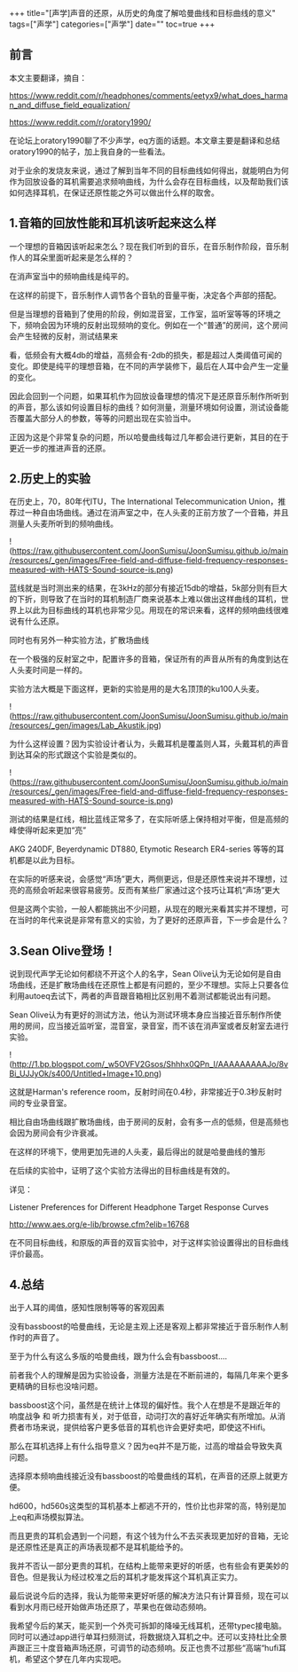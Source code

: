 +++
title="[声学]声音的还原，从历史的角度了解哈曼曲线和目标曲线的意义"
tags=["声学"]
categories=["声学"]
date=""
toc=true
+++

## 前言

本文主要翻译，摘自：

https://www.reddit.com/r/headphones/comments/eetyx9/what_does_harman_and_diffuse_field_equalization/

https://www.reddit.com/r/oratory1990/

在论坛上oratory1990聊了不少声学，eq方面的话题。本文章主要是翻译和总结oratory1990的帖子，加上我自身的一些看法。

对于业余的发烧友来说，通过了解到当年不同的目标曲线如何得出，就能明白为何作为回放设备的耳机需要追求频响曲线，为什么会存在目标曲线，以及帮助我们该如何选择耳机，在保证还原性能之外可以做出什么样的取舍。



## 1.音箱的回放性能和耳机该听起来这么样

一个理想的音箱因该听起来怎么？现在我们听到的音乐，在音乐制作阶段，音乐制作人的耳朵里面听起来是怎么样的？

在消声室当中的频响曲线是纯平的。

在这样的前提下，音乐制作人调节各个音轨的音量平衡，决定各个声部的搭配。

但是当理想的音箱到了使用的阶段，例如混音室，工作室，监听室等等的环境之下，频响会因为环境的反射出现频响的变化。例如在一个“普通”的房间，这个房间会产生轻微的反射，测试结果来

看，低频会有大概4db的增益，高频会有-2db的损失，都是超过人类阈值可闻的变化。即使是纯平的理想音箱，在不同的声学装修下，最后在人耳中会产生一定量的变化。

因此会回到一个问题，如果耳机作为回放设备理想的情况下是还原音乐制作所听到的声音，那么该如何设置目标的曲线？如何测量，测量环境如何设置，测试设备能否覆盖大部分人的参数，等等的问题出现在实验当中。

正因为这是个非常复杂的问题，所以哈曼曲线每过几年都会进行更新，其目的在于更近一步的推进声音的还原。



## 2.历史上的实验

在历史上，70，80年代ITU，The International Telecommunication Union，推荐过一种自由场曲线。通过在消声室之中，在人头麦的正前方放了一个音箱，并且测量人头麦所听到的频响曲线。

!(https://raw.githubusercontent.com/JoonSumisu/JoonSumisu.github.io/main/resources/_gen/images/Free-field-and-diffuse-field-frequency-responses-measured-with-HATS-Sound-source-is.png)

蓝线就是当时测出来的结果，在3kHz的部分有接近15db的增益，5k部分则有巨大的下折，则导致了在当时的耳机制造厂商来说基本上难以做出这样曲线的耳机，世界上以此为目标曲线的耳机也非常少见。用现在的常识来看，这样的频响曲线很难说有什么还原。



同时也有另外一种实验方法，扩散场曲线

在一个极强的反射室之中，配置许多的音箱，保证所有的声音从所有的角度到达在人头麦时间是一样的。

实验方法大概是下面这样，更新的实验是用的是大名顶顶的ku100人头麦。

!(https://raw.githubusercontent.com/JoonSumisu/JoonSumisu.github.io/main/resources/_gen/images/Lab_Akustik.jpg)

为什么这样设置？因为实验设计者认为，头戴耳机是覆盖则人耳，头戴耳机的声音到达耳朵的形式跟这个实验是类似的。

!(https://raw.githubusercontent.com/JoonSumisu/JoonSumisu.github.io/main/resources/_gen/images/Free-field-and-diffuse-field-frequency-responses-measured-with-HATS-Sound-source-is.png)

测试的结果是红线，相比蓝线正常多了，在实际听感上保持相对平衡，但是高频的峰使得听起来更加“亮”

AKG 240DF, Beyerdynamic DT880, Etymotic Research ER4-series 等等的耳机都是以此为目标。

在实际的听感来说，会感觉“声场”更大，两侧更远，但是还原性来说并不理想，过亮的高频会听起来很容易疲劳。反而有某些厂家通过这个技巧让耳机“声场”更大

但是这两个实验，一般人都能挑出不少问题，从现在的眼光来看其实并不理想，可在当时的年代来说是非常有意义的实验，为了更好的还原声音，下一步会是什么？

## 3.Sean Olive登场！

说到现代声学无论如何都绕不开这个人的名字，Sean Olive认为无论如何是自由场曲线，还是扩散场曲线在还原性上都是有问题的，至少不理想。实际上只要各位利用autoeq去试下，两者的声音跟音箱相比区别用不着测试都能说出有问题。

Sean Olive认为有更好的测试方法，他认为测试环境本身应当接近音乐制作所使用的房间，应当接近监听室，混音室，录音室，而不该在消声室或者反射室去进行实验。

!(http://1.bp.blogspot.com/_w5OVFV2Gsos/Shhhx0QPn_I/AAAAAAAAAJo/8vBi_UJJyOk/s400/Untitled+Image+10.png)

这就是Harman's reference room，反射时间在0.4秒，非常接近于0.3秒反射时间的专业录音室。

相比自由场曲线跟扩散场曲线，由于房间的反射，会有多一点的低频，但是高频也会因为房间会有少许衰减。

在这样的环境下，使用更加先进的人头麦，最后得出的就是哈曼曲线的雏形

在后续的实验中，证明了这个实验方法得出的目标曲线是有效的。

详见：

Listener Preferences for Different Headphone Target Response Curves

http://www.aes.org/e-lib/browse.cfm?elib=16768

在不同目标曲线，和原版的声音的双盲实验中，对于这样实验设置得出的目标曲线评价最高。



## 4.总结

出于人耳的阈值，感知性限制等等的客观因素

没有bassboost的哈曼曲线，无论是主观上还是客观上都非常接近于音乐制作人制作时的声音了。

至于为什么有这么多版的哈曼曲线，跟为什么会有bassboost....

前者我个人的理解是因为实验设备，测量方法是在不断前进的，每隔几年来个更多更精确的目标也没啥问题。

bassboost这个问，虽然是在统计上体现的偏好性。我个人在想是不是跟近年的 响度战争 和 听力损害有关，对于低音，动词打次的喜好近年确实有所增加。从消费者市场来说，提供给客户更多低音的耳机也许会更好卖吧，即使这不Hifi。

那么在耳机选择上有什么指导意义？因为eq并不是万能，过高的增益会导致失真问题。

选择原本频响曲线接近没有bassboost的哈曼曲线的耳机，在声音的还原上就更方便。

hd600，hd560s这类型的耳机基本上都逃不开的，性价比也非常的高，特别是加上eq和声场模拟算法。

而且更贵的耳机会遇到一个问题，有这个钱为什么不去买表现更加好的音箱，无论是还原性还是真正的声场表现都不是耳机能给予的。

我并不否认一部分更贵的耳机，在结构上能带来更好的听感，也有些会有更美妙的音色。但是我认为经过校准之后的耳机才能发挥这个耳机真正实力。

最后说说今后的选择，我认为能带来更好听感的解决方法只有计算音频，现在可以看到水月雨已经开始做声场还原了，苹果也在做动态频响。

我希望今后的某天，能买到一个外壳可拆卸的降噪无线耳机，还带typec接电脑。同时可以通过app进行单耳扫频测试，将数据烧入耳机之中。还可以支持杜比全景声跟正三十度音箱声场还原，可调节的动态频响。反正也贵不过那些“高端“hufi耳机，希望这个梦在几年内实现吧。